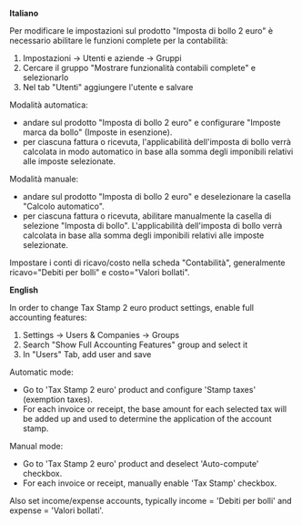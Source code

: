 **Italiano**

Per modificare le impostazioni sul prodotto "Imposta di bollo 2 euro" è
necessario abilitare le funzioni complete per la contabilità:

1.  Impostazioni -\> Utenti e aziende -\> Gruppi
2.  Cercare il gruppo "Mostrare funzionalità contabili complete" e
    selezionarlo
3.  Nel tab "Utenti" aggiungere l'utente e salvare

Modalità automatica:

- andare sul prodotto "Imposta di bollo 2 euro" e configurare "Imposte
  marca da bollo" (Imposte in esenzione).
- per ciascuna fattura o ricevuta, l'applicabilità dell'imposta di bollo
  verrà calcolata in modo automatico in base alla somma degli imponibili
  relativi alle imposte selezionate.

Modalità manuale:

- andare sul prodotto "Imposta di bollo 2 euro" e deselezionare la
  casella "Calcolo automatico".
- per ciascuna fattura o ricevuta, abilitare manualmente la casella di
  selezione "Imposta di bollo". L'applicabilità dell'imposta di bollo
  verrà calcolata in base alla somma degli imponibili relativi alle
  imposte selezionate.

Impostare i conti di ricavo/costo nella scheda "Contabilità",
generalmente ricavo="Debiti per bolli" e costo="Valori bollati".

**English**

In order to change Tax Stamp 2 euro product settings, enable full
accounting features:

1.  Settings -\> Users & Companies -\> Groups
2.  Search "Show Full Accounting Features" group and select it
3.  In "Users" Tab, add user and save

Automatic mode:

- Go to 'Tax Stamp 2 euro' product and configure 'Stamp taxes'
  (exemption taxes).
- For each invoice or receipt, the base amount for each selected tax
  will be added up and used to determine the application of the account
  stamp.

Manual mode:

- Go to 'Tax Stamp 2 euro' product and deselect 'Auto-compute' checkbox.
- For each invoice or receipt, manually enable 'Tax Stamp' checkbox.

Also set income/expense accounts, typically income = 'Debiti per bolli'
and expense = 'Valori bollati'.
